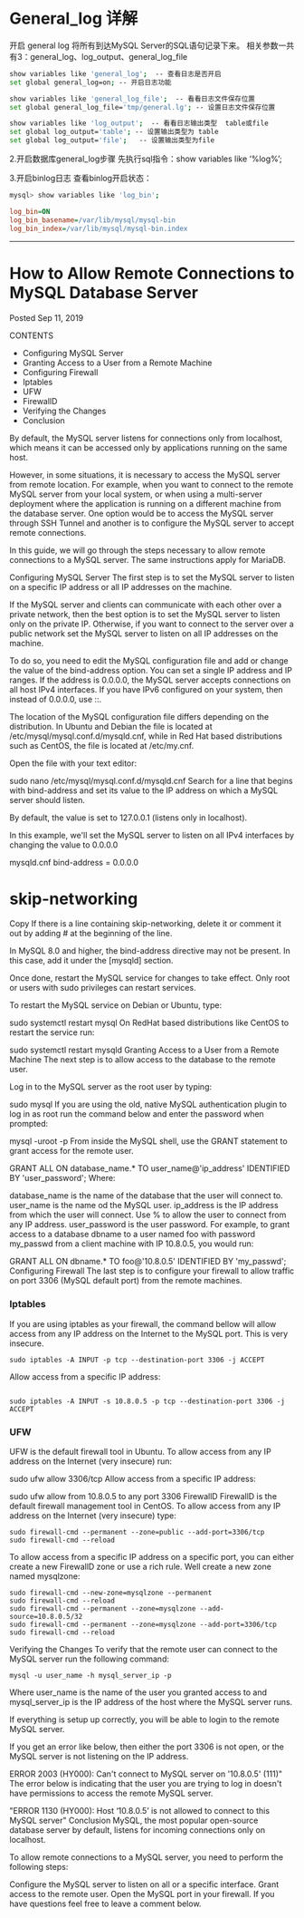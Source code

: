 # General_log 详解

开启 general log 将所有到达MySQL Server的SQL语句记录下来。
相关参数一共有3：general_log、log_output、general_log_file

``` bash
show variables like 'general_log';  -- 查看日志是否开启
set global general_log=on; -- 开启日志功能
```

``` bash
show variables like 'general_log_file';  -- 看看日志文件保存位置
set global general_log_file='tmp/general.lg'; -- 设置日志文件保存位置
```

``` bash
show variables like 'log_output';  -- 看看日志输出类型  table或file
set global log_output='table'; -- 设置输出类型为 table
set global log_output='file';   -- 设置输出类型为file
```

2.开启数据库general_log步骤
先执行sql指令：show variables like ‘%log%’;

3.开启binlog日志
查看binlog开启状态：

``` bash
mysql> show variables like 'log_bin';

```

``` ini
log_bin=ON  
log_bin_basename=/var/lib/mysql/mysql-bin  
log_bin_index=/var/lib/mysql/mysql-bin.index  
```



--------

# How to Allow Remote Connections to MySQL Database Server

Posted Sep 11, 2019

CONTENTS

- Configuring MySQL Server
- Granting Access to a User from a Remote Machine
- Configuring Firewall
- Iptables
- UFW
- FirewallD
- Verifying the Changes
- Conclusion

By default, the MySQL server listens for connections only from localhost, which means it can be accessed only by applications running on the same host.

However, in some situations, it is necessary to access the MySQL server from remote location. For example, when you want to connect to the remote MySQL server from your local system, or when using a multi-server deployment where the application is running on a different machine from the database server. One option would be to access the MySQL server through SSH Tunnel and another is to configure the MySQL server to accept remote connections.

In this guide, we will go through the steps necessary to allow remote connections to a MySQL server. The same instructions apply for MariaDB.

Configuring MySQL Server
The first step is to set the MySQL server to listen on a specific IP address or all IP addresses on the machine.

If the MySQL server and clients can communicate with each other over a private network, then the best option is to set the MySQL server to listen only on the private IP. Otherwise, if you want to connect to the server over a public network set the MySQL server to listen on all IP addresses on the machine.


To do so, you need to edit the MySQL configuration file and add or change the value of the bind-address option. You can set a single IP address and IP ranges. If the address is 0.0.0.0, the MySQL server accepts connections on all host IPv4 interfaces. If you have IPv6 configured on your system, then instead of 0.0.0.0, use ::.

The location of the MySQL configuration file differs depending on the distribution. In Ubuntu and Debian the file is located at /etc/mysql/mysql.conf.d/mysqld.cnf, while in Red Hat based distributions such as CentOS, the file is located at /etc/my.cnf.


Open the file with your text editor:

sudo nano /etc/mysql/mysql.conf.d/mysqld.cnf
Search for a line that begins with bind-address and set its value to the IP address on which a MySQL server should listen.

By default, the value is set to 127.0.0.1 (listens only in localhost).

In this example, we'll set the MySQL server to listen on all IPv4 interfaces by changing the value to 0.0.0.0

mysqld.cnf
bind-address           = 0.0.0.0
# skip-networking
Copy
If there is a line containing skip-networking, delete it or comment it out by adding # at the beginning of the line.


In MySQL 8.0 and higher, the bind-address directive may not be present. In this case, add it under the [mysqld] section.

Once done, restart the MySQL service for changes to take effect. Only root or users with sudo privileges can restart services.

To restart the MySQL service on Debian or Ubuntu, type:

sudo systemctl restart mysql
On RedHat based distributions like CentOS to restart the service run:


sudo systemctl restart mysqld
Granting Access to a User from a Remote Machine
The next step is to allow access to the database to the remote user.

Log in to the MySQL server as the root user by typing:

sudo mysql
If you are using the old, native MySQL authentication plugin to log in as root run the command below and enter the password when prompted:

mysql -uroot -p
From inside the MySQL shell, use the GRANT statement to grant access for the remote user.

GRANT ALL ON database_name.* TO user_name@'ip_address' IDENTIFIED BY 'user_password';
Where:


database_name is the name of the database that the user will connect to.
user_name is the name od the MySQL user.
ip_address is the IP address from which the user will connect. Use % to allow the user to connect from any IP address.
user_password is the user password.
For example, to grant access to a database dbname to a user named foo with password my_passwd from a client machine with IP 10.8.0.5, you would run:


GRANT ALL ON dbname.* TO foo@'10.8.0.5' IDENTIFIED BY 'my_passwd';
Configuring Firewall
The last step is to configure your firewall to allow traffic on port 3306 (MySQL default port) from the remote machines.

### Iptables

If you are using iptables as your firewall, the command bellow will allow access from any IP address on the Internet to the MySQL port. This is very insecure.

```
sudo iptables -A INPUT -p tcp --destination-port 3306 -j ACCEPT
```

Allow access from a specific IP address:

```

sudo iptables -A INPUT -s 10.8.0.5 -p tcp --destination-port 3306 -j ACCEPT
```


### UFW
UFW is the default firewall tool in Ubuntu. To allow access from any IP address on the Internet (very insecure) run:

sudo ufw allow 3306/tcp
Allow access from a specific IP address:

sudo ufw allow from 10.8.0.5 to any port 3306
FirewallD
FirewallD is the default firewall management tool in CentOS. To allow access from any IP address on the Internet (very insecure) type:

```
sudo firewall-cmd --permanent --zone=public --add-port=3306/tcp
sudo firewall-cmd --reload
```

To allow access from a specific IP address on a specific port, you can either create a new FirewallD zone or use a rich rule. Well create a new zone named mysqlzone:
```
sudo firewall-cmd --new-zone=mysqlzone --permanent
sudo firewall-cmd --reload
sudo firewall-cmd --permanent --zone=mysqlzone --add-source=10.8.0.5/32
sudo firewall-cmd --permanent --zone=mysqlzone --add-port=3306/tcp
sudo firewall-cmd --reload
```

Verifying the Changes
To verify that the remote user can connect to the MySQL server run the following command:

```
mysql -u user_name -h mysql_server_ip -p
```

Where user_name is the name of the user you granted access to and mysql_server_ip is the IP address of the host where the MySQL server runs.

If everything is setup up correctly, you will be able to login to the remote MySQL server.

If you get an error like below, then either the port 3306 is not open, or the MySQL server is not listening on the IP address.

ERROR 2003 (HY000): Can't connect to MySQL server on '10.8.0.5' (111)"
The error below is indicating that the user you are trying to log in doesn't have permissions to access the remote MySQL server.

"ERROR 1130 (HY000): Host ‘10.8.0.5’ is not allowed to connect to this MySQL server" 
Conclusion
MySQL, the most popular open-source database server by default, listens for incoming connections only on localhost.

To allow remote connections to a MySQL server, you need to perform the following steps:

Configure the MySQL server to listen on all or a specific interface.
Grant access to the remote user.
Open the MySQL port in your firewall.
If you have questions feel free to leave a comment below.


